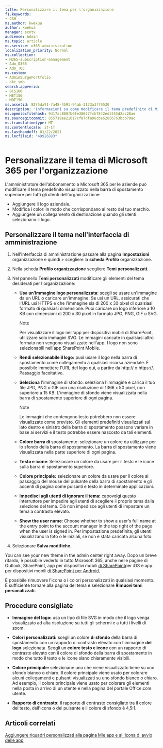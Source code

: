 ```yaml
---
title: Personalizzare il tema per l'organizzazione
f1.keywords:
- CSH
ms.author: kwekua
author: kwekua
manager: scotv
audience: Admin
ms.topic: article
ms.service: o365-administration
localization_priority: Normal
ms.collection:
- M365-subscription-management
- Adm_O365
- Adm_TOC
ms.custom:
- AdminSurgePortfolio
- okr_smb
search.appverid:
- BCS160
- MET150
- MOE150
ms.assetid: 8275da91-7a48-4591-94ab-3123a3f79530
description: 'Informazioni su come modificare il tema predefinito di Microsoft 365 e personalizzarlo in base al logo o al colore della società. '
ms.openlocfilehash: 9d17ac800fb0fe38627fcb7842ed5555d2ac28ae
ms.sourcegitcommit: 855719ee21017cf87dfa98cbe62806763bcb78ac
ms.translationtype: MT
ms.contentlocale: it-IT
ms.lasthandoff: 01/22/2021
ms.locfileid: "49926883"
---
```

# <a name="customize-the-microsoft-365-theme-for-your-organization"></a>Personalizzare il tema di Microsoft 365 per l'organizzazione

L'amministratore dell'abbonamento a Microsoft 365 per le aziende può modificare il tema predefinito visualizzato nella barra di spostamento superiore per tutti gli utenti dell'organizzazione:

- Aggiungere il logo aziendale.
- Modifica i colori in modo che corrispondano al resto del tuo marchio.
- Aggiungere un collegamento di destinazione quando gli utenti selezionano il logo.
  
## <a name="customize-your-theme-in-the-admin-center"></a>Personalizzare il tema nell'interfaccia di amministrazione

1. Nell'interfaccia di amministrazione passare alla pagina **Impostazioni** organizzazione e quindi \>  scegliere la **scheda Profilo** organizzazione.

2. Nella scheda **Profilo organizzazione** scegliere **Temi personalizzati.**

3. Nel pannello **Temi personalizzati** modificare gli elementi del tema desiderati per l'organizzazione:

    - **Usa un'immagine logo personalizzata:** scegli se usare un'immagine da un URL o caricare un'immagine. Se usi un URL, assicurati che l'URL usi HTTPS e che l'immagine sia di 200 x 30 pixel di qualsiasi formato di qualsiasi dimensione. Puoi caricare un logo inferiore a 10 KB con dimensioni di 200 x 30 pixel in formato JPG, PNG, GIF o SVG.

      > [!NOTE]
      > Per visualizzare il logo nell'app per dispositivi mobili di SharePoint, utilizzare solo immagini SVG. Le immagini caricate in qualsiasi altro formato non vengono visualizzate nell'app. I logo non sono selezionabili nell'app SharePoint Mobile.

    - **Rendi selezionabile il logo:** puoi usare il logo nella barra di spostamento come collegamento a qualsiasi risorsa aziendale. È possibile immettere l'URL del logo qui, a partire da http:// o https://. Passaggio facoltativo.

    - **Seleziona** l'immagine di sfondo: seleziona l'immagine e carica il tuo file JPG, PNG o GIF con una risoluzione di 1366 x 50 pixel, non superiore a 15 KB. L’immagine di sfondo viene visualizzata nella barra di spostamento superiore di ogni pagina.

      > [!NOTE]
      > Le immagini che contengono testo potrebbero non essere visualizzate come previsto. Gli elementi predefiniti visualizzati sul lato destro e sinistro della barra di spostamento possono variare in base ai servizi e il testo potrebbe essere nascosto da tali elementi.

    - **Colore barra di** spostamento: selezionare un colore da utilizzare per lo sfondo della barra di spostamento. La barra di spostamento viene visualizzata nella parte superiore di ogni pagina.

    - **Testo e icone**: Selezionare un colore da usare per il testo e le icone sulla barra di spostamento superiore.

    - **Colore principale:** selezionare un colore da usare per il colore al passaggio del mouse del pulsante della barra di spostamento e gli accenti di pagina come pulsanti e testo in determinate applicazioni.

    - **Impedisci agli utenti di ignorare il tema:** capovolgi questo interruttore per impedire agli utenti di scegliere il proprio tema dalla selezione del tema. Ciò non impedisce agli utenti di impostare un tema a contrasto elevato.

    - **Show the user name**: Choose whether to show a user's full name at the entry point to the account manager in the top right of the page when the user is signed in. Per impostazione predefinita, gli utenti visualizzano la foto o le iniziali, se non è stata caricata alcuna foto.

4. Selezionare **Salva modifiche**.

You can see your new theme in the admin center right away. Dopo un breve ritardo, è possibile vederlo in tutto Microsoft 365, anche nelle pagine di Outlook, SharePoint, app per dispositivi mobili [di SharePoint](https://support.microsoft.com/office/339402ce-16bb-4c97-9475-0c5375ccef7a)per iOS e app per dispositivi mobili [di SharePoint per Android.](https://support.microsoft.com/office/d875654b-fb0a-4dbe-a17a-a676cf936284)

È possibile rimuovere l'icona o i colori personalizzati in qualsiasi momento. È sufficiente tornare alla pagina del tema e selezionare **Rimuovi temi personalizzati.**
  
## <a name="best-practices"></a>Procedure consigliate

- **Immagine del logo:** usa un tipo di file SVG in modo che il logo venga visualizzato ad alta risoluzione su tutti gli schermi e a tutti i livelli di zoom.

- **Colori personalizzati:** scegli un colore **di sfondo** della barra di spostamento con un rapporto di contrasto elevato con l'immagine **del logo** selezionata. Scegli un **colore testo e icone** con  un rapporto di contrasto elevato con il colore di sfondo della barra di spostamento in modo che tutto il testo e le icone siano chiaramente visibili.

- **Colore principale:** selezionane uno che viene visualizzato bene su uno sfondo bianco o chiaro. Il colore principale viene usato per colorare alcuni collegamenti e pulsanti visualizzati su uno sfondo bianco o chiaro. Ad esempio, il colore principale viene usato per colorare gli elementi nella posta in arrivo di un utente e nella pagina del portale Office.com utente.
  
- **Rapporto di contrasto:** il rapporto di contrasto consigliato tra il colore del testo, dell'icona o del pulsante e il colore di sfondo è 4,5:1.
  
## <a name="related-articles"></a>Articoli correlati

[Aggiungere riquadri personalizzati alla pagina Mie app e all'icona di avvio delle app](../manage/customize-the-app-launcher.md)